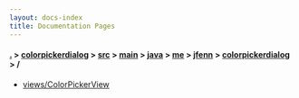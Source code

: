 ```yaml
---
layout: docs-index
title: Documentation Pages
---
```

#### [.](./../../../../../../../index) > [colorpickerdialog](./../../../../../../index) > [src](./../../../../../index) > [main](./../../../../index) > [java](./../../../index) > [me](./../../index) > [jfenn](./../index) > [colorpickerdialog](./index) > **/**

- [views/ColorPickerView](views/ColorPickerView)
